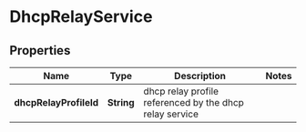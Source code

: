 # DhcpRelayService

## Properties
Name | Type | Description | Notes
------------ | ------------- | ------------- | -------------
**dhcpRelayProfileId** | **String** | dhcp relay profile referenced by the dhcp relay service | 
